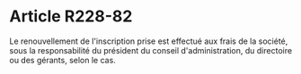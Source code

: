 # Article R228-82

Le renouvellement de l'inscription prise est effectué aux frais de la société, sous la responsabilité du président du conseil d'administration, du directoire ou des gérants, selon le cas.
